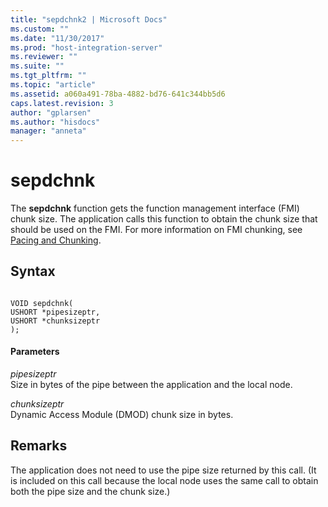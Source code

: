 ```yaml
---
title: "sepdchnk2 | Microsoft Docs"
ms.custom: ""
ms.date: "11/30/2017"
ms.prod: "host-integration-server"
ms.reviewer: ""
ms.suite: ""
ms.tgt_pltfrm: ""
ms.topic: "article"
ms.assetid: a060a491-78ba-4882-bd76-641c344bb5d6
caps.latest.revision: 3
author: "gplarsen"
ms.author: "hisdocs"
manager: "anneta"
---
```

# sepdchnk
The **sepdchnk** function gets the function management interface (FMI) chunk size. The application calls this function to obtain the chunk size that should be used on the FMI. For more information on FMI chunking, see [Pacing and Chunking](./pacing-and-chunking1.md).  
  
## Syntax  
  
```  
  
VOID sepdchnk(  
USHORT *pipesizeptr,  
USHORT *chunksizeptr  
);  
```  
  
#### Parameters  
 *pipesizeptr*  
 Size in bytes of the pipe between the application and the local node.  
  
 *chunksizeptr*  
 Dynamic Access Module (DMOD) chunk size in bytes.  
  
## Remarks  
 The application does not need to use the pipe size returned by this call. (It is included on this call because the local node uses the same call to obtain both the pipe size and the chunk size.)